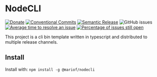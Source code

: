 # NodeCLI

[![Donate](https://img.shields.io/badge/Donate-PayPal-green.svg)](https://www.paypal.com/donate?hosted_button_id=34NHCDNHRRV6G)
[![Conventional Commits](https://img.shields.io/badge/Conventional%20Commits-1.0.0-yellow.svg)](https://conventionalcommits.org)
[![Semantic Release](https://img.shields.io/badge/%20%20%F0%9F%93%A6%F0%9F%9A%80-semantic--release-e10079.svg)](https://github.com/semantic-release/semantic-release)
![GitHub issues](https://img.shields.io/github/issues/Mario-F/nodecli)
[![Average time to resolve an issue](http://isitmaintained.com/badge/resolution/mario-f/nodecli.svg)](http://isitmaintained.com/project/mario-f/nodecli "Average time to resolve an issue")
[![Percentage of issues still open](http://isitmaintained.com/badge/open/mario-f/nodecli.svg)](http://isitmaintained.com/project/mario-f/nodecli "Percentage of issues still open")

This project is a cli bin template written in typescript and distributed to multiple release channels.

## Install

Install with: `npm install -g @mariof/nodecli`
